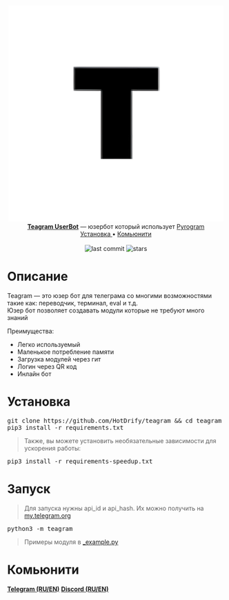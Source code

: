 <p align="center">
    <img src="./assets/bot_avatar.png" width="500" alt="teagram-UB">
    <br>
    <b><a href="https://t.me/UBteagram">Teagram UserBot</a></b> — юзербот который использует <a href="https://github.com/pyrogram/pyrogram">Pyrogram</a>
    <br>
    <a href='https://github.com/hotdrify/teagram#установка'>
        Установка
    </a>
    •
    <a href='https://github.com/hotdrify/teagram#комьюнити'>
        Комьюнити
    </a>
    <br>
    <br>
    <img alt="last commit" src="https://img.shields.io/github/last-commit/HotDrify/teagram?style=for-the-badge">
    <img alt="stars" src="https://img.shields.io/github/stars/HotDrify/teagram?style=for-the-badge">
</p>



<h1>Описание</h1>

Teagram — это юзер бот для телеграма со многими возможностями такие как: переводчик, терминал, eval и т.д. <br>
Юзер бот позволяет создавать модули которые не требуют много знаний

Преимущества:
<ul>
    <li>Легко используемый</li>
    <li>Маленькое потребление памяти</li>
    <li>Загрузка модулей через гит</li>
    <li>Логин через QR код</li>
    <li>Инлайн бот</li>
</ul>

<h1>Установка</h1>
<pre lang="bash">
git clone https://github.com/HotDrify/teagram && cd teagram 
pip3 install -r requirements.txt
</pre>

> Также, вы можете установить необязательные зависимости для ускорения работы:

<pre lang="bash">
pip3 install -r requirements-speedup.txt
</pre>


<h1>Запуск</h1>

> Для запуска нужны api_id и api_hash. Их можно получить на <a href="https://my.telegram.org">my.telegram.org</a>

<pre lang="bash">
python3 -m teagram
</pre>

> Примеры модуля в <a href="./teagram/modules/_example.py">_example.py</a>

<h1>Комьюнити</h1>
<b><a href="https://t.me/UBteagram">Telegram (RU/EN)</a></b>
<b><a href="https://discord.gg/s37xWt9Rr7">Discord (RU/EN)</a></b>